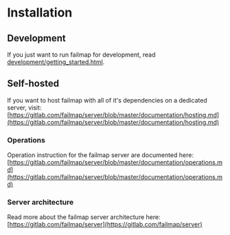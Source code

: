 # Installation

## Development

If you just want to run failmap for development, read [development/getting_started.html](../development/getting_started.html).

## Self-hosted

If you want to host failmap with all of it's dependencies on a dedicated server, visit:
[https://gitlab.com/failmap/server/blob/master/documentation/hosting.md](https://gitlab.com/failmap/server/blob/master/documentation/hosting.md)

### Operations

Operation instruction for the failmap server are documented here:
[https://gitlab.com/failmap/server/blob/master/documentation/operations.md](https://gitlab.com/failmap/server/blob/master/documentation/operations.md)


### Server architecture

Read more about the failmap server architecture here:
[https://gitlab.com/failmap/server](https://gitlab.com/failmap/server)
